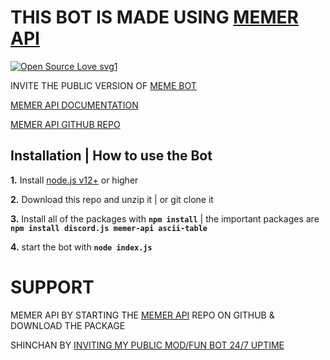 # THIS BOT IS MADE USING [MEMER API](https://www.npmjs.com/package/memer-api)
[![Open Source Love svg1](https://badges.frapsoft.com/os/v1/open-source.svg?v=103)](https://www.npmjs.com/package/memer-api)


INVITE THE PUBLIC VERSION OF [MEME BOT](https://discord.com/api/oauth2/authorize?client_id=830476826413498478&permissions=8&scope=bot%20applications.commands)

[MEMER API DOCUMENTATION](https://memer-api.js.org/)


[MEMER API GITHUB REPO](https://github.com/shinchanOP/memer-api)

## Installation | How to use the Bot

**1.** Install [node.js v12+](https://nodejs.org/api/cli.html#cli_unhandled_rejections_mode) or higher

**2.** Download this repo and unzip it | or git clone it

**3.** Install all of the packages with **`npm install`** | the important packages are **`npm install discord.js memer-api ascii-table`**

**4.** start the bot with **`node index.js`**

# SUPPORT

MEMER API
BY STARTING THE [MEMER API](https://www.npmjs.com/package/memer-api) REPO ON GITHUB & DOWNLOAD THE PACKAGE

SHINCHAN
BY [INVITING MY PUBLIC MOD/FUN BOT 24/7 UPTIME](https://discord.com/oauth2/authorize?client_id=687257316151656485&permissions=8&scope=bot)
